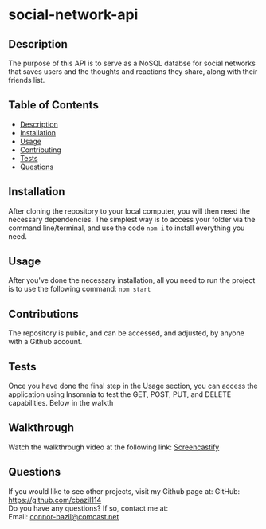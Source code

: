 # social-network-api

## Description

The purpose of this API is to serve as a NoSQL databse for social networks that saves users and the thoughts and reactions they share, along with their friends list. 

## Table of Contents

  * [Description](#description)
  * [Installation](#installation)
  * [Usage](#usage)
  * [Contributing](#contributing)
  * [Tests](#tests)
  * [Questions](#questions)

## Installation

After cloning the repository to your local computer, you will then need the necessary dependencies. The simplest way is to access your folder via the command line/terminal, and use the code ```npm i``` to install everything you need. 

## Usage

After you've done the necessary installation, all you need to run the project is to use the following command:
```npm start```

## Contributions

The repository is public, and can be accessed, and adjusted, by anyone with a Github account.

## Tests

Once you have done the final step in the Usage section, you can access the application using Insomnia to test the GET, POST, PUT, and DELETE capabilities. Below in the walkth

## Walkthrough

Watch the walkthrough video at the following link: 
[Screencastify]()

## Questions

  If you would like to see other projects, visit my Github page at: GitHub: https://github.com/cbazil114 
  <br>
  Do you have any questions? If so, contact me at: 
  <br>
  Email: connor-bazil@comcast.net